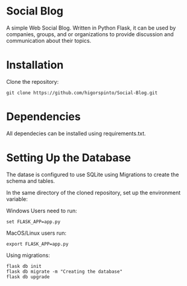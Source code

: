 # Social Blog

A simple Web Social Blog. Written in Python Flask, it can be used by companies, groups, and or organizations to provide discussion and communication about their topics.

# Installation

Clone the repository:

```
git clone https://github.com/higorspinto/Social-Blog.git
```

# Dependencies

All dependecies can be installed using requirements.txt.

# Setting Up the Database

The datase is configured to use SQLite using Migrations to create the schema and tables.

In the same directory of the cloned repository, set up the environment variable:

Windows Users need to run:

```
set FLASK_APP=app.py
```

MacOS/Linux users run:

```
export FLASK_APP=app.py 
```

Using migrations:

```
flask db init
flask db migrate -m "Creating the database"
flask db upgrade
```

